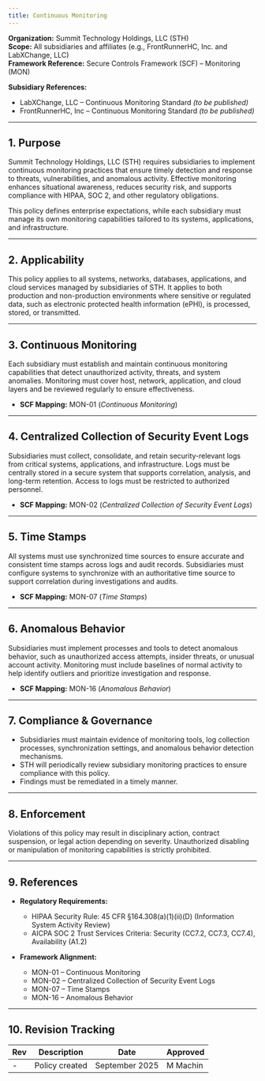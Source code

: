 ```yaml
---
title: Continuous Monitoring
---
```


**Organization:** Summit Technology Holdings, LLC (STH)  
**Scope:** All subsidiaries and affiliates (e.g., FrontRunnerHC, Inc. and LabXChange, LLC)  
**Framework Reference:** Secure Controls Framework (SCF) – Monitoring (MON)

**Subsidiary References:**  

- LabXChange, LLC – Continuous Monitoring Standard *(to be published)*  
- FrontRunnerHC, Inc – Continuous Monitoring Standard *(to be published)*  

---

## 1. Purpose

Summit Technology Holdings, LLC (STH) requires subsidiaries to implement continuous monitoring practices that ensure timely detection and response to threats, vulnerabilities, and anomalous activity. Effective monitoring enhances situational awareness, reduces security risk, and supports compliance with HIPAA, SOC 2, and other regulatory obligations.  

This policy defines enterprise expectations, while each subsidiary must manage its own monitoring capabilities tailored to its systems, applications, and infrastructure.  

---

## 2. Applicability

This policy applies to all systems, networks, databases, applications, and cloud services managed by subsidiaries of STH. It applies to both production and non-production environments where sensitive or regulated data, such as electronic protected health information (ePHI), is processed, stored, or transmitted.  

---

## 3. Continuous Monitoring

Each subsidiary must establish and maintain continuous monitoring capabilities that detect unauthorized activity, threats, and system anomalies. Monitoring must cover host, network, application, and cloud layers and be reviewed regularly to ensure effectiveness.  

- **SCF Mapping:** MON-01 (*Continuous Monitoring*)  

---

## 4. Centralized Collection of Security Event Logs

Subsidiaries must collect, consolidate, and retain security-relevant logs from critical systems, applications, and infrastructure. Logs must be centrally stored in a secure system that supports correlation, analysis, and long-term retention. Access to logs must be restricted to authorized personnel.  

- **SCF Mapping:** MON-02 (*Centralized Collection of Security Event Logs*)  

---

## 5. Time Stamps

All systems must use synchronized time sources to ensure accurate and consistent time stamps across logs and audit records. Subsidiaries must configure systems to synchronize with an authoritative time source to support correlation during investigations and audits.  

- **SCF Mapping:** MON-07 (*Time Stamps*)  

---

## 6. Anomalous Behavior

Subsidiaries must implement processes and tools to detect anomalous behavior, such as unauthorized access attempts, insider threats, or unusual account activity. Monitoring must include baselines of normal activity to help identify outliers and prioritize investigation and response.  

- **SCF Mapping:** MON-16 (*Anomalous Behavior*)  

---

## 7. Compliance & Governance

- Subsidiaries must maintain evidence of monitoring tools, log collection processes, synchronization settings, and anomalous behavior detection mechanisms.  
- STH will periodically review subsidiary monitoring practices to ensure compliance with this policy.  
- Findings must be remediated in a timely manner.  

---

## 8. Enforcement

Violations of this policy may result in disciplinary action, contract suspension, or legal action depending on severity. Unauthorized disabling or manipulation of monitoring capabilities is strictly prohibited.  

---

## 9. References

- **Regulatory Requirements:**  
  - HIPAA Security Rule: 45 CFR §164.308(a)(1)(ii)(D) (Information System Activity Review)  
  - AICPA SOC 2 Trust Services Criteria: Security (CC7.2, CC7.3, CC7.4), Availability (A1.2)  

- **Framework Alignment:**  
  - MON-01 – Continuous Monitoring  
  - MON-02 – Centralized Collection of Security Event Logs  
  - MON-07 – Time Stamps  
  - MON-16 – Anomalous Behavior  

---

## 10. Revision Tracking

| Rev | Description   | Date          | Approved |
| --- | ------------- | ------------- | -------- |
| -   | Policy created | September 2025 | M Machin |
